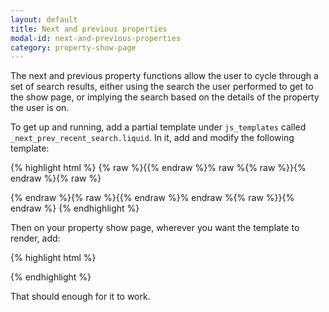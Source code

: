 ```yaml
---
layout: default
title: Next and previous properties
modal-id: next-and-previous-properties
category: property-show-page
---
```

The next and previous property functions allow the user to cycle through a set of search results, either using the search the user performed to get to the show page, or implying the search based on the details of the property the user is on.

To get up and running, add a partial template under ``js_templates`` called ``_next_prev_recent_search.liquid``. In it, add and modify the following template:

{% highlight html %}
{% raw %}{{% endraw %}% raw %{% raw %}}{% endraw %}{% raw %}
 <script id="next_and_previous_property_template" type="text/liquid">
  <div class="col-4">
   {% if previous_property %}
    <a class="previous-prop" href="{{ previous_property.property_url }}">Previous Property</a> 
   {% endif %}
   {% if next_property %}
    <a class="next-prop" href="{{ next_property.property_url }}">Next property</a>
   {% endif %}
  </div>
 </script>
{% endraw %}{% raw %}{{% endraw %}% endraw %{% raw %}}{% endraw %}
{% endhighlight %}

Then on your property show page, wherever you want the template to render, add:

{% highlight html %}
<div id="next_and_previous_property_view"></div>
{% endhighlight %}

That should enough for it to work.